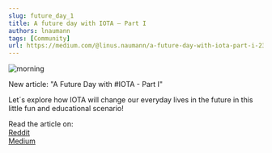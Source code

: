 ```yaml
---
slug: future_day_1
title: A future day with IOTA — Part I
authors: lnaumann
tags: [Community]
url: https://medium.com/@linus.naumann/a-future-day-with-iota-part-i-239c16a011f3
---
```


![morning](https://miro.medium.com/max/1400/1*QBPB-rYtEpp37SPnWJ3QvA.jpeg)

New article: "A Future Day with #IOTA - Part I"

Let´s explore how IOTA will change our everyday lives in the future in this little fun and educational scenario!

Read the article on:  
[Reddit](https://t.co/IHXnA8qW6y?amp=1)  
[Medium](https://medium.com/@linus.naumann/a-future-day-with-iota-part-i-239c16a011f3)
